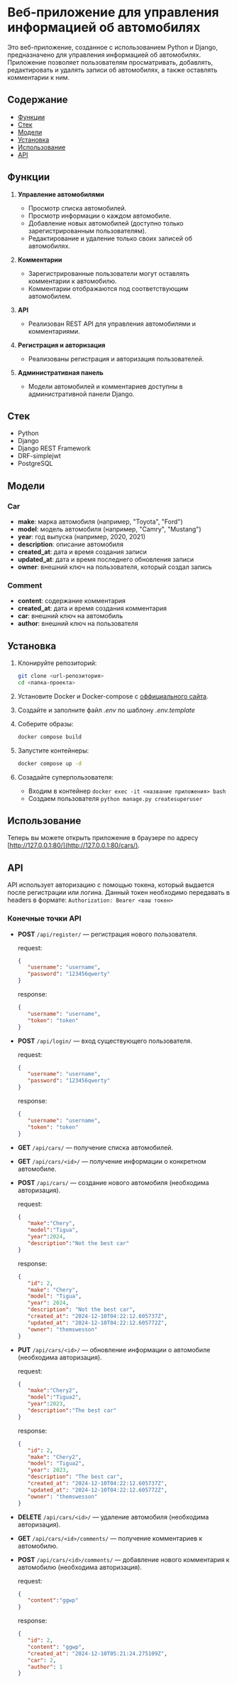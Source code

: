 # Веб-приложение для управления информацией об автомобилях

Это веб-приложение, созданное с использованием Python и Django, предназначено для управления информацией об автомобилях. Приложение позволяет пользователям просматривать, добавлять, редактировать и удалять записи об автомобилях, а также оставлять комментарии к ним.

## Содержание

- [Функции](#функции)
- [Стек](#стек)
- [Модели](#модели)
- [Установка](#установка)
- [Использование](#использование)
- [API](#api)

## Функции

1. **Управление автомобилями**
   - Просмотр списка автомобилей.
   - Просмотр информации о каждом автомобиле.
   - Добавление новых автомобилей (доступно только зарегистрированным пользователям).
   - Редактирование и удаление только своих записей об автомобилях.

2. **Комментарии**
   - Зарегистрированные пользователи могут оставлять комментарии к автомобилю.
   - Комментарии отображаются под соответствующим автомобилем.

3. **API**
   - Реализован REST API для управления автомобилями и комментариями.

4. **Регистрация и авторизация**
   - Реализованы регистрация и авторизация пользователей.

5. **Административная панель**
   - Модели автомобилей и комментариев доступны в административной панели Django.

## Стек

- Python
- Django
- Django REST Framework
- DRF-simplejwt
- PostgreSQL

## Модели

### Car

- **make**: марка автомобиля (например, "Toyota", "Ford")
- **model**: модель автомобиля (например, "Camry", "Mustang")
- **year**: год выпуска (например, 2020, 2021)
- **description**: описание автомобиля
- **created_at**: дата и время создания записи
- **updated_at**: дата и время последнего обновления записи
- **owner**: внешний ключ на пользователя, который создал запись

### Comment

- **content**: содержание комментария
- **created_at**: дата и время создания комментария
- **car**: внешний ключ на автомобиль
- **author**: внешний ключ на пользователя

## Установка

1. Клонируйте репозиторий:

   ```bash
   git clone <url-репозитория>
   cd <папка-проекта>
   ```

2. Установите Docker и Docker-compose с [оффициального сайта](https://docs.docker.com/engine/install/).

3. Создайте и заполните файл *.env* по шаблону *.env.template*

4. Соберите образы:

   ```bash
   docker compose build
   ```

5. Запустите контейнеры:

   ```bash
   docker compose up -d
   ```

6. Созадайте суперпользователя:

   - Входим в контейнер `docker exec -it <название приложения> bash`
   - Создаем пользователя `python manage.py createsuperuser`

## Использование

Теперь вы можете открыть приложение в браузере по адресу [http://127.0.0.1:80/](http://127.0.0.1:80/cars/).

## API

API использует авторизацию с помощью токена, который выдается после регистрации или логина. Данный токен необходимо передавать в headers в формате: `Authorization: Bearer <ваш токен>`

### Конечные точки API

- **POST** `/api/register/` — регистрация нового пользователя.

   request:

   ```json
   {
      "username": "username",
      "password": "123456qwerty"
   }
   ```

   response:

   ```json
   {
      "username": "username",
      "token": "token"
   }
   ```

- **POST** `/api/login/` — вход существующего пользователя.

   request:

   ```json
   {
      "username": "username",
      "password": "123456qwerty"
   }
   ```

   response:

   ```json
   {
      "username": "username",
      "token": "token"
   }
   ```

- **GET** `/api/cars/` — получение списка автомобилей.
- **GET** `/api/cars/<id>/` — получение информации о конкретном автомобиле.
- **POST** `/api/cars/` — создание нового автомобиля (необходима авторизация).

   request:

   ```json
   {
      "make":"Chery",
      "model":"Tigua",
      "year":2024,
      "description":"Not the best car"
   }
   ```

   response:

   ```json
   {
      "id": 2,
      "make": "Chery",
      "model": "Tigua",
      "year": 2024,
      "description": "Not the best car",
      "created_at": "2024-12-10T04:22:12.605737Z",
      "updated_at": "2024-12-10T04:22:12.605772Z",
      "owner": "themswesson"
   }
   ```

- **PUT** `/api/cars/<id>/` — обновление информации о автомобиле (необходима авторизация).

   request:

   ```json
   {
      "make":"Chery2",
      "model":"Tigua2",
      "year":2023,
      "description":"The best car"
   }
   ```

   response:

   ```json
   {
      "id": 2,
      "make": "Chery2",
      "model": "Tigua2",
      "year": 2023,
      "description": "The best car",
      "created_at": "2024-12-10T04:22:12.605737Z",
      "updated_at": "2024-12-10T04:22:12.605772Z",
      "owner": "themswesson"
   }
   ```

- **DELETE** `/api/cars/<id>/` — удаление автомобиля (необходима авторизация).
- **GET** `/api/cars/<id>/comments/` — получение комментариев к автомобилю.
- **POST** `/api/cars/<id>/comments/` — добавление нового комментария к автомобилю (необходима авторизация).

   request:

   ```json
   {
      "content":"ggwp"
   }
   ```

   response:

   ```json
   {
      "id": 2,
      "content": "ggwp",
      "created_at": "2024-12-10T05:21:24.275109Z",
      "car": 2,
      "author": 1
   }
   ```
